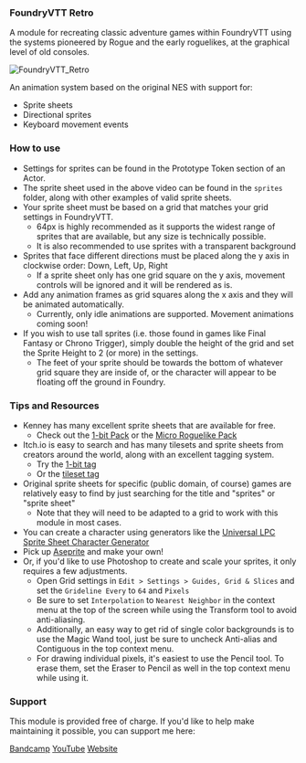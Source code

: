 ### FoundryVTT Retro

A module for recreating classic adventure games within FoundryVTT using the systems pioneered by Rogue and the early roguelikes, at the graphical level of old consoles.

![FoundryVTT_Retro](https://github.com/kxcrl/foundryvtt-retro/assets/2732584/fe971bbf-3db5-4770-a626-949f194a0843)

An animation system based on the original NES with support for:
- Sprite sheets
- Directional sprites
- Keyboard movement events

### How to use

- Settings for sprites can be found in the Prototype Token section of an Actor.
- The sprite sheet used in the above video can be found in the `sprites` folder, along with other examples of valid sprite sheets.
- Your sprite sheet must be based on a grid that matches your grid settings in FoundryVTT.
  - 64px is highly recommended as it supports the widest range of sprites that are available, but any size is technically possible.
  - It is also recommended to use sprites with a transparent background
- Sprites that face different directions must be placed along the y axis in clockwise order: Down, Left, Up, Right
  - If a sprite sheet only has one grid square on the y axis, movement controls will be ignored and it will be rendered as is.
- Add any animation frames as grid squares along the x axis and they will be animated automatically.
  - Currently, only idle animations are supported. Movement animations coming soon!
- If you wish to use tall sprites (i.e. those found in games like Final Fantasy or Chrono Trigger), simply double the height of the grid and set the Sprite Height to 2 (or more) in the settings.
  - The feet of your sprite should be towards the bottom of whatever grid square they are inside of, or the character will appear to be floating off the ground in Foundry.

### Tips and Resources

- Kenney has many excellent sprite sheets that are available for free.
  - Check out the [1-bit Pack](https://www.kenney.nl/assets/1-bit-pack) or the [Micro Roguelike Pack](https://www.kenney.nl/assets/micro-roguelike)
- Itch.io is easy to search and has many tilesets and sprite sheets from creators around the world, along with an excellent tagging system.
  - Try the [1-bit tag](https://itch.io/game-assets/tag-1-bit)
  - Or the [tileset tag](https://itch.io/game-assets/tag-tileset)
- Original sprite sheets for specific (public domain, of course) games are relatively easy to find by just searching for the title and "sprites" or "sprite sheet"
  - Note that they will need to be adapted to a grid to work with this module in most cases.
- You can create a character using generators like the [Universal LPC Sprite Sheet Character Generator](https://sanderfrenken.github.io/Universal-LPC-Spritesheet-Character-Generator/)
- Pick up [Aseprite](https://www.aseprite.org/) and make your own!
- Or, if you'd like to use Photoshop to create and scale your sprites, it only requires a few adjustments.
  - Open Grid settings in `Edit > Settings > Guides, Grid & Slices` and set the `Grideline Every` to `64` and `Pixels`
  - Be sure to set `Interpolation` to `Nearest Neighbor` in the context menu at the top of the screen while using the Transform tool to avoid anti-aliasing.
  - Additionally, an easy way to get rid of single color backgrounds is to use the Magic Wand tool, just be sure to uncheck Anti-alias and Contiguous in the top context menu.
  - For drawing individual pixels, it's easiest to use the Pencil tool. To erase them, set the Eraser to Pencil as well in the top context menu while using it.

### Support

This module is provided free of charge. If you'd like to help make maintaining it possible, you can support me here:

[Bandcamp](https://ipso.bandcamp.com)
[YouTube](https://youtube.com/@nox_ipso)
[Website](https://ipso.studio)
